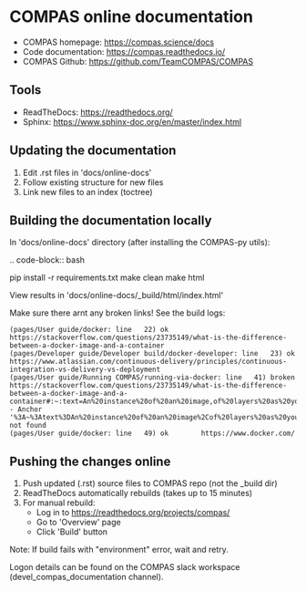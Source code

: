 COMPAS online documentation
===========================

- COMPAS homepage: https://compas.science/docs
- Code documentation: https://compas.readthedocs.io/
- COMPAS Github: https://github.com/TeamCOMPAS/COMPAS


Tools
-----

- ReadTheDocs: https://readthedocs.org/
- Sphinx: https://www.sphinx-doc.org/en/master/index.html

Updating the documentation
--------------------------

1. Edit .rst files in 'docs/online-docs'
2. Follow existing structure for new files
3. Link new files to an index (toctree)


Building the documentation locally
----------------------------------

In 'docs/online-docs' directory (after installing the COMPAS-py utils):

.. code-block:: bash

   pip install -r requirements.txt
   make clean
   make html

View results in 'docs/online-docs/_build/html/index.html'

Make sure there arnt any broken links! See the build logs:

```
(pages/User guide/docker: line   22) ok        https://stackoverflow.com/questions/23735149/what-is-the-difference-between-a-docker-image-and-a-container
(pages/Developer guide/Developer build/docker-developer: line   23) ok        https://www.atlassian.com/continuous-delivery/principles/continuous-integration-vs-delivery-vs-deployment
(pages/User guide/Running COMPAS/running-via-docker: line   41) broken    https://stackoverflow.com/questions/23735149/what-is-the-difference-between-a-docker-image-and-a-container#:~:text=An%20instance%20of%20an%20image,of%20layers%20as%20you%20describe.&text=You%20can%20see%20all%20your,an%20image%20is%20a%20container - Anchor '%3A~%3Atext%3DAn%20instance%20of%20an%20image%2Cof%20layers%20as%20you%20describe.%26text%3DYou%20can%20see%20all%20your%2Can%20image%20is%20a%20container' not found
(pages/User guide/docker: line   49) ok        https://www.docker.com/

```


Pushing the changes online
--------------------------

1. Push updated (.rst) source files to COMPAS repo (not the _build dir)
2. ReadTheDocs automatically rebuilds (takes up to 15 minutes)
3. For manual rebuild:
   - Log in to https://readthedocs.org/projects/compas/
   - Go to 'Overview' page
   - Click 'Build' button

Note: If build fails with "environment" error, wait and retry.

Logon details can be found on the COMPAS slack workspace (devel\_compas\_documentation channel).

